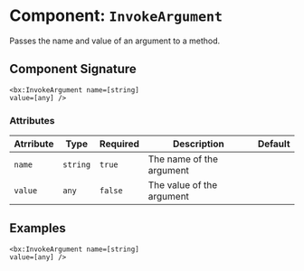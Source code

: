 [comment]: # (Note: This documentation is generated dynamically in the build process.  To modify the contents, change the javadoc on the _invoke method of the Component class)
# Component: `InvokeArgument`

Passes the name and value of an argument to a method.

## Component Signature
```
<bx:InvokeArgument name=[string]
value=[any] />
```
### Attributes

| Atrribute | Type | Required | Description | Default |
|----------|------|----------|-------------|---------|
| `name` | `string` | `true` | The name of the argument |  |
| `value` | `any` | `false` | The value of the argument |  |

## Examples

```
<bx:InvokeArgument name=[string]
value=[any] />
```
